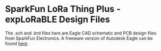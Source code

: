 SparkFun LoRa Thing Plus - expLoRaBLE Design Files
=====================================

The .sch and .brd files hare are Eagle CAD schematic and PCB design files from SparkFun Electronics.
A freeware version of Autodesk Eagle can be found [here](https://www.autodesk.com/products/eagle/free-download). 

